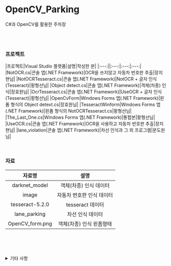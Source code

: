 # OpenCV_Parking
C#과 OpenCV를 활용한 주차장   

<br/><br/>

### 프로젝트
|프로젝트|Visual Studio 플랫폼|설명|작성한 분|
|:---:||:---:|:---:|:---:|
|NotOCR.cs|콘솔 앱(.NET Framework)|OCR을 쓰지않고 자동차 번호판 추출|장지현님|
|NotOCRTesseract.cs|콘솔 앱(.NET Framework)|NotOCR + 글자 인식(Tesseract)|황형선님|
|Object detect.cs|콘솔 앱(.NET Framework)|객체(차종) 인식|장효원님|
|OcrTesseract.cs|콘솔 앱(.NET Framework)|UseOCR + 글자 인식(Tesseract)|황형선님|
|OpenCvForm|Windows Forms 앱(.NET Framework)|윈폼 형식의 Object detext.cs|장효원님|
|TesseractWinform|Windows Forms 앱(.NET Framework)|윈폼 형식의 NotOCRTesseract.cs|황형선님|
|The_Last_One.cs|Windows Forms 앱(.NET Framework)|통합본|황형선님|
|UseOCR.cs|콘솔 앱(.NET Framework)|OCR을 사용하고 자동차 번호판 추출|장지현님|
|lane_violation|콘솔 앱(.NET Framework)|차선 인식과 그 외 프로그램|문도원님|

<br/>

### 자료
|자료명|설명|
|:---:|:---:|
|darknet_model|객체(차종) 인식 데이터|
|image|자동차 번호판 인식 데이터|
|tesseract-5.2.0|tesseract 데이터|
|lane_parking|차선 인식 데이터|
|OpenCV_form.png|객체(차종) 인식 윈폼형태|  
  
<br/><br/><br/>

<details>
<summary>기타 사항</summary>
<span style="color:gray">존재함 주석이 있는데 이는 NotOCR과 UseOCR 공통점을 찾는다고 개인적으로 표시한 것입니다</span>
</details>

